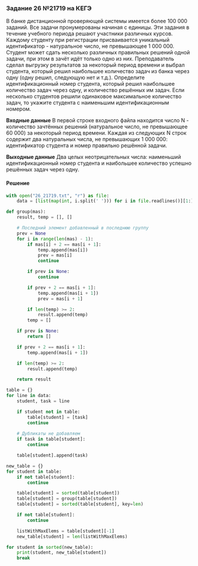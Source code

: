 ### Задание 26 №21719  на КЕГЭ

В банке дистанционной проверяющей системы имеется более 100 000 заданий. Все задачи пронумерованы начиная с единицы. Эти задания в течение учебного периода решают участники различных курсов. Каждому студенту при регистрации присваивается уникальный идентификатор - натуральное число, не превышающее 1 000 000. Студент
может сдать несколько различных правильных решений одной задачи, при этом в зачёт идёт только одно из них.
Преподаватель сделал выгрузку результатов за некоторый период времени и выбрал студента, который решил наибольшее количество задач из банка через одну (одну решил, следующую нет и т.д.).
Определите идентификационный номер студента, который решил наибольшее количество задач через одну, и количество решённых им задач. Если несколько студентов решили одинаковое максимальное количество задач, то укажите студента с наименьшим идентификационным номером.

**Входные данные**
В первой строке входного файла находится число N - количество зачтённых решений (натуральное число, не превышающее 60 000) за некоторый период времени. Каждая из следующих N строк содержит два натуральных числа, не превышающих 1 000 000: идентификатор студента и номер правильно решённой задачи.

**Выходные данные**
Два целых неотрицательных числа: наименьший идентификационный номер студента и наибольшее количество успешно решённых задач через одну.

#### Решение
```python
with open("26_21719.txt", "r") as file:
    data = [list(map(int, i.split(' '))) for i in file.readlines()][1:]

def group(mas):
    result, temp = [], []

    # Последний элемент добавленный в последнюю группу  
    prev = None  
    for i in range(len(mas) - 1):
        if mas[i] + 2 == mas[i + 1]:
            temp.append(mas[i])
            prev = mas[i]
            continue

        if prev is None:
            continue

        if prev + 2 == mas[i + 1]:
            temp.append(mas[i + 1])
            prev = mas[i + 1]

        if len(temp) >= 2:
            result.append(temp)
        temp = []

    if prev is None:
        return []

    if prev + 2 == mas[i + 1]:
        temp.append(mas[i + 1])

    if len(temp) >= 2:
        result.append(temp)

    return result

table = {}
for line in data:
    student, task = line 

    if student not in table:
        table[student] = [task]
        continue
    
    # Дубликаты не добавляем
    if task in table[student]:
        continue

    table[student].append(task)

new_table = {}
for student in table:
    if not table[student]:
        continue

    table[student] = sorted(table[student])
    table[student] = group(table[student])
    table[student] = sorted(table[student], key=len)

    if not table[student]:
        continue

    listWithMaxElems = table[student][-1]
    new_table[student] = len(listWithMaxElems)

for student in sorted(new_table):
    print(student, new_table[student])
    break
```